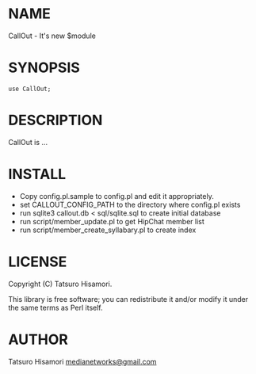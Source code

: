 # NAME

CallOut - It's new $module

# SYNOPSIS

    use CallOut;

# DESCRIPTION

CallOut is ...

# INSTALL

- Copy config.pl.sample to config.pl and edit it appropriately.
- set CALLOUT\_CONFIG\_PATH to the directory where config.pl exists
- run sqlite3 callout.db < sql/sqlite.sql to create initial database
- run script/member\_update.pl to get HipChat member list
- run script/member\_create\_syllabary.pl to create index

# LICENSE

Copyright (C) Tatsuro Hisamori.

This library is free software; you can redistribute it and/or modify
it under the same terms as Perl itself.

# AUTHOR

Tatsuro Hisamori <medianetworks@gmail.com>
